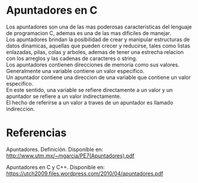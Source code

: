 # Apuntadores en C  

Los apuntadores son una de las mas poderosas caracteristicas del lenguaje de programacion C, ademas es una de las mas dificiles de manejar.  
Los apuntadores brindan la posibilidad de crear y manipular estructuras de datos dinamicas, aquellas que pueden crecer y reducirse, tales como listas enlazadas, pilas, colas y arboles, ademas de tener una estrecha relacion con los arreglos y las cadenas de caracteres o string.  
Los apuntadores contienen direcciones de memoria como sus valores.  
Generalmente una variable contiene un valor especifico.  
Un apuntador contiene una direccion de una variable que contiene un valor especifico.  
En este sentido, una variable se refiere directamente a un valor y un apuntador se refiere a un valor indirectamente.  
El hecho de referirse a un valor a traves de un apuntador es llamado indireccion.  

# Referencias

Apuntadores. Definición. Disponible en:  
http://www.utm.mx/~mgarcia/PE7(Apuntadores).pdf

Apuntadores en C y C++. Disponible en:  
https://utch2009.files.wordpress.com/2010/04/apuntadores.pdf
